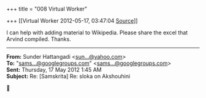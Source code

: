 +++
title = "008 Virtual Worker"

+++
[[Virtual Worker	2012-05-17, 03:47:04 [Source](https://groups.google.com/g/samskrita/c/DJJNRJkVpWc)]]



I can help with adding material to Wikipedia. Please share the excel that Arvind compiled. Thanks.  

------------------------------------------------------------------------

**From:** Sunder Hattangadi \<[sun...@yahoo.com]()\>  
**To:** "[sams...@googlegroups.com]()" \<[sams...@googlegroups.com]()\>  
**Sent:** Thursday, 17 May 2012 1:45 AM  
**Subject:** Re: \[Samskrita\] Re: sloka on Akshouhini  



